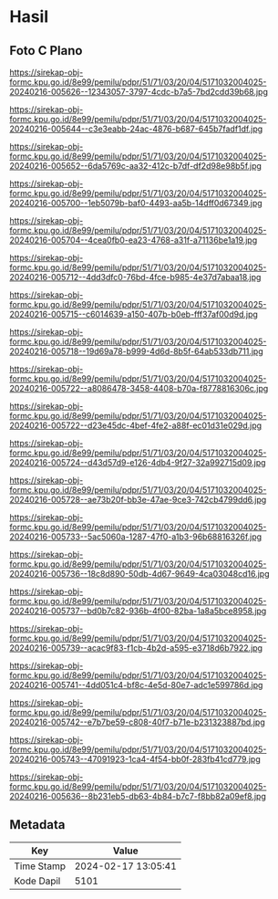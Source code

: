 # Hasil

## Foto C Plano

https://sirekap-obj-formc.kpu.go.id/8e99/pemilu/pdpr/51/71/03/20/04/5171032004025-20240216-005626--12343057-3797-4cdc-b7a5-7bd2cdd39b68.jpg

https://sirekap-obj-formc.kpu.go.id/8e99/pemilu/pdpr/51/71/03/20/04/5171032004025-20240216-005644--c3e3eabb-24ac-4876-b687-645b7fadf1df.jpg

https://sirekap-obj-formc.kpu.go.id/8e99/pemilu/pdpr/51/71/03/20/04/5171032004025-20240216-005652--6da5769c-aa32-412c-b7df-df2d98e98b5f.jpg

https://sirekap-obj-formc.kpu.go.id/8e99/pemilu/pdpr/51/71/03/20/04/5171032004025-20240216-005700--1eb5079b-baf0-4493-aa5b-14dff0d67349.jpg

https://sirekap-obj-formc.kpu.go.id/8e99/pemilu/pdpr/51/71/03/20/04/5171032004025-20240216-005704--4cea0fb0-ea23-4768-a31f-a71136be1a19.jpg

https://sirekap-obj-formc.kpu.go.id/8e99/pemilu/pdpr/51/71/03/20/04/5171032004025-20240216-005712--4dd3dfc0-76bd-4fce-b985-4e37d7abaa18.jpg

https://sirekap-obj-formc.kpu.go.id/8e99/pemilu/pdpr/51/71/03/20/04/5171032004025-20240216-005715--c6014639-a150-407b-b0eb-fff37af00d9d.jpg

https://sirekap-obj-formc.kpu.go.id/8e99/pemilu/pdpr/51/71/03/20/04/5171032004025-20240216-005718--19d69a78-b999-4d6d-8b5f-64ab533db711.jpg

https://sirekap-obj-formc.kpu.go.id/8e99/pemilu/pdpr/51/71/03/20/04/5171032004025-20240216-005722--a8086478-3458-4408-b70a-f8778816306c.jpg

https://sirekap-obj-formc.kpu.go.id/8e99/pemilu/pdpr/51/71/03/20/04/5171032004025-20240216-005722--d23e45dc-4bef-4fe2-a88f-ec01d31e029d.jpg

https://sirekap-obj-formc.kpu.go.id/8e99/pemilu/pdpr/51/71/03/20/04/5171032004025-20240216-005724--d43d57d9-e126-4db4-9f27-32a992715d09.jpg

https://sirekap-obj-formc.kpu.go.id/8e99/pemilu/pdpr/51/71/03/20/04/5171032004025-20240216-005728--ae73b20f-bb3e-47ae-9ce3-742cb4799dd6.jpg

https://sirekap-obj-formc.kpu.go.id/8e99/pemilu/pdpr/51/71/03/20/04/5171032004025-20240216-005733--5ac5060a-1287-47f0-a1b3-96b68816326f.jpg

https://sirekap-obj-formc.kpu.go.id/8e99/pemilu/pdpr/51/71/03/20/04/5171032004025-20240216-005736--18c8d890-50db-4d67-9649-4ca03048cd16.jpg

https://sirekap-obj-formc.kpu.go.id/8e99/pemilu/pdpr/51/71/03/20/04/5171032004025-20240216-005737--bd0b7c82-936b-4f00-82ba-1a8a5bce8958.jpg

https://sirekap-obj-formc.kpu.go.id/8e99/pemilu/pdpr/51/71/03/20/04/5171032004025-20240216-005739--acac9f83-f1cb-4b2d-a595-e3718d6b7922.jpg

https://sirekap-obj-formc.kpu.go.id/8e99/pemilu/pdpr/51/71/03/20/04/5171032004025-20240216-005741--4dd051c4-bf8c-4e5d-80e7-adc1e599786d.jpg

https://sirekap-obj-formc.kpu.go.id/8e99/pemilu/pdpr/51/71/03/20/04/5171032004025-20240216-005742--e7b7be59-c808-40f7-b71e-b231323887bd.jpg

https://sirekap-obj-formc.kpu.go.id/8e99/pemilu/pdpr/51/71/03/20/04/5171032004025-20240216-005743--47091923-1ca4-4f54-bb0f-283fb41cd779.jpg

https://sirekap-obj-formc.kpu.go.id/8e99/pemilu/pdpr/51/71/03/20/04/5171032004025-20240216-005636--8b231eb5-db63-4b84-b7c7-f8bb82a09ef8.jpg


## Metadata

| Key        | Value               |
| ---------- | ------------------- |
| Time Stamp | 2024-02-17 13:05:41 |
| Kode Dapil | 5101                |



